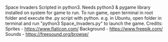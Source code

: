 Space Invaders
Scripted in python3. Needs python3 & pygame library installed on system for game to run.
To run game, open terminal in root folder and execute the .py script with python.
e.g. in Ubuntu, open folder in terminal and run "python3 Space_Invaders.py" to launch the game.
Credits: 
Sprites - https://www.flaticon.com/
Background - https://www.freepik.com/
Sounds - https://freesound.org/browse/

